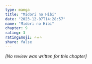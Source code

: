 ```yaml
---
type: manga
title: "Midori no Hibi"
date: "2023-12-07T14:28:57"
name: "Midori no Hibi"
chapter: 9
rating: 3
ratingEmoji: ⭐️⭐️⭐️
share: false
---
```


_[No review was written for this chapter]_
